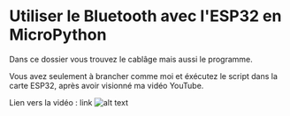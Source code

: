 # Utiliser le Bluetooth avec l'ESP32 en MicroPython 
Dans ce dossier vous trouvez le cablâge mais aussi le programme.

Vous avez seulement à brancher comme moi et éxécutez le script dans la carte ESP32, après avoir visionné ma vidéo YouTube.

Lien vers la vidéo : link
![alt text](link_video)
